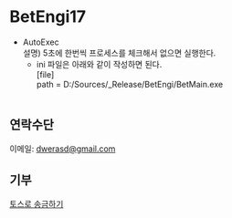 # BetEngi17

 - AutoExec</br>
    설명) 5초에 한번씩 프로세스를 체크해서 없으면 실행한다.</br>
    - ini 파일은 아래와 같이 작성하면 된다.</br>
    [file]</br>
    path = D:/Sources/_Release/BetEngi/BetMain.exe</br>
    </br>

## 연락수단
이메일: dwerasd@gmail.com
</br>
## 기부
<a href="https://toss.me/도담김필동" rel="nofollow">토스로 송금하기</a></p>
</br>
